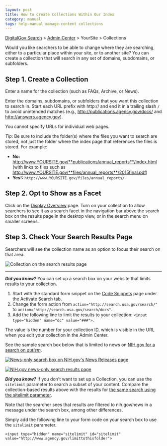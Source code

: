 ```yaml
---
layout: post
title: How to Create Collections Within Our Index
category: manual
tags: help-manual manage-content collections
---
```

[DigitalGov Search](/index.html) > [Admin Center](https://search.usa.gov/sites/) > YourSite > Collections

Would you like searchers to be able to change where they are searching, either to a particular place within your site, or to another site? You can create a collection that will search in any set of domains, subdomains, or subfolders.

## Step 1. Create a Collection

Enter a name for the collection (such as FAQs, Archive, or News).

Enter the domains, subdomains, or subfolders that you want this collection to search in. Start each URL prefix with http:// and end it in a trailing slash `/` to avoid unintended matches (e.g., http://publications.agency.gov/docs/ and http://answers.agency.gov).

You cannot specify URLs for individual web pages. 

*Tip*: Be sure to include the folder(s) where the files you want to search are stored, not just the folder where the index page that references the files is stored. For example:

* **No:** http://www.YOURSITE.gov/**publications/annual_reports**/index.html (with links to files such as http://www.YOURSITE.gov/**files/annual_reports**/2015final.pdf) 
* **Yes!:** `http://www.YOURSITE.gov/files/annual_reports/`

## Step 2. Opt to Show as a Facet

Click on the [Display Overview](/manual/display-overview.html) page. Turn on your collection to allow searchers to see it as a search facet in the navigation bar above the search box on the results page in the desktop view, or in the search menu on smaller screens.

## Step 3. Check Your Search Results Page

Searchers will see the collection name as an option to focus their search on that area.

![Collection on the search results page](https://d3qcdigd1fhos0.cloudfront.net/blog/img/manual-collection-2.png)

---

***Did you know?*** You can set up a search box on your website that limits results to your collection.

1. Start with the standard form snippet on the [Code Snippets](/manual/code.html) page under the Activate Search tab. 
1. Change the form action from `action="http://search.usa.gov/search/"` to `action="http://search.usa.gov/search/docs"`.
1. Add the following line to limit the results to your collection: `<input type="hidden" name="dc" value="###">`.

The value is the number for your collection ID, which is visible in the URL when you edit your collection in the Admin Center.

See the sample search box below that is limited to news on [NIH.gov for a search on *autism*](http://search.nih.gov/search/docs?affiliate=nih&dc=565&query=autism).

[![News-only search box on NIH.gov's News Releases page](https://d3qcdigd1fhos0.cloudfront.net/blog/img/manual-collection-3.png "News-only search box on NIH.gov's News Releases page")](http://www.nih.gov/news/releases.htm)
  
[![NIH.gov news-only search results page](https://d3qcdigd1fhos0.cloudfront.net/blog/img/manual-collection-4.png "NIH.gov news-only search results page")](http://search.nih.gov/search/docs?affiliate=nih&dc=565&query=autism)

<a name="sitelimit"></a>

***Did you know?*** If you don't want to set up a Collection, you can use the `sitelimit` parameter to search a subset of your content. Compare the collection-based results above with the results for [the same search using the sitelimit parameter](http://search.usa.gov/search?affiliate=nih&query=autism&sitelimit=nih.gov/news).

Note that the searcher sees that results are filtered to nih.gov/news in a message under the search box, among other differences.

Simply add the following line to your form code on your search box to use the `sitelimit` parameter.

`<input type="hidden" name="sitelimit" id="sitelimit" value="http://www.agency.gov/limittothisfolder">` 